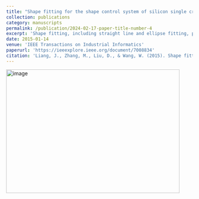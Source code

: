```yaml
---
title: "Shape fitting for the shape control system of silicon single crystal growth"
collection: publications
category: manuscripts
permalink: /publication/2024-02-17-paper-title-number-4
excerpt: 'Shape fitting, including straight line and ellipse fitting, plays an important role in the (cylinder-) shape control system of silicon single crystal growth, because the straight lines and ellipse in the crystal image contain the important horizontal circle center and diameter information. This information can be used as control variables so that the grown crystal approximates to a perfect cylinder, and thus can be used as high-quality source materials. In this paper, we develop new straight line and ellipse fitting algorithms.'
date: 2015-01-14
venue: 'IEEE Transactions on Industrial Informatics'
paperurl: 'https://ieeexplore.ieee.org/document/7008834'
citation: 'Liang, J., Zhang, M., Liu, D., & Wang, W. (2015). Shape fitting for the shape control system of silicon single crystal growth. IEEE Transactions on Industrial Informatics, 11(2), 363-374.'
---
```

<img width="468" height="334" alt="image" src="https://github.com/user-attachments/assets/05c2ac9e-9300-4c9d-b3a0-cffcc6ebec72" />
